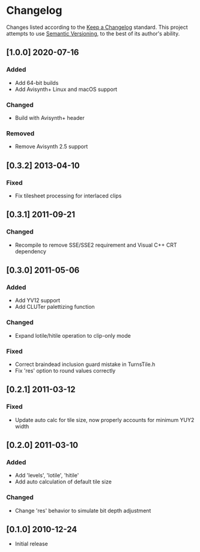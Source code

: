 # Changelog
Changes listed according to the [Keep a Changelog](https://keepachangelog.com/en/1.0.0/) standard. This project attempts to use [Semantic Versioning](https://semver.org/spec/v2.0.0.html), to the best of its author's ability.

## [1.0.0] 2020-07-16
### Added
- Add 64-bit builds
- Add Avisynth+ Linux and macOS support

### Changed
- Build with Avisynth+ header

### Removed
- Remove Avisynth 2.5 support

## [0.3.2] 2013-04-10
### Fixed
- Fix tilesheet processing for interlaced clips

## [0.3.1] 2011-09-21
### Changed
- Recompile to remove SSE/SSE2 requirement and Visual C++ CRT dependency

## [0.3.0] 2011-05-06
### Added
- Add YV12 support
- Add CLUTer palettizing function

### Changed
- Expand lotile/hitile operation to clip-only mode

### Fixed
- Correct braindead inclusion guard mistake in TurnsTile.h
- Fix 'res' option to round values correctly

## [0.2.1] 2011-03-12
### Fixed
- Update auto calc for tile size, now properly accounts for minimum YUY2 width

## [0.2.0] 2011-03-10
### Added
- Add 'levels', 'lotile', 'hitile'
- Add auto calculation of default tile size

### Changed
- Change 'res' behavior to simulate bit depth adjustment

## [0.1.0] 2010-12-24
- Initial release
